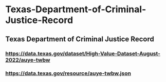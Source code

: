 # Texas-Department-of-Criminal-Justice-Record
## Texas Department of Criminal Justice Record

### https://data.texas.gov/dataset/High-Value-Dataset-August-2022/auye-twbw

### https://data.texas.gov/resource/auye-twbw.json
